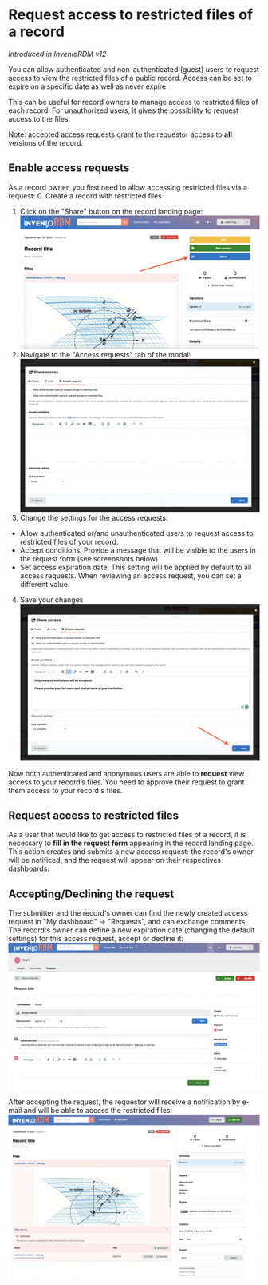 # Request access to restricted files of a record

_Introduced in InvenioRDM v12_

You can allow authenticated and non-authenticated (guest) users to request access to view the restricted files of a public record. Access can be set to expire on a specific date as well as never expire.

This can be useful for record owners to manage access to restricted files of each record. For unauthorized users, it gives the possibility to request access to the files.

Note: accepted access requests grant to the requestor access to **all** versions of the record.

## Enable access requests

As a record owner, you first need to allow accessing restricted files via a request:
0. Create a record with restricted files
1. Click on the "Share" button on the record landing page:
![Share button](./img/access_request_share_button.png)
2. Navigate to the "Access requests" tab of the modal:
![Access requests tab](./img/access_requests_tab.png)
3. Change the settings for the access requests:
*  Allow authenticated or/and unauthenticated users to request access to restricted files of your record.
*  Accept conditions. Provide a message that will be visible to the users in the request form (see screenshots below)
*  Set access expiration date. This setting will be applied by default to all access requests. When reviewing an access request, you can set a different value.
4. Save your changes
![Access requests tab save](./img/access_requests_tab_save.png)

Now both authenticated and anonymous users are able to **request** view access to your record’s files. You need to approve their request to grant them access to your record's files.

## Request access to restricted files

As a user that would like to get access to restricted files of a record, it is necessary to **fill in the request form** appearing in the record landing page. This action creates and submits a new access request: the record's owner will be notificed, and the request will appear on their respectives dashboards.

## Accepting/Declining the request

The submitter and the record's owner can find the newly created access request in "My dashboard" -> "Requests", and can exchange comments. The record's owner can define a new expiration date (changing the default settings) for this access request, accept or decline it:
![Access request request page guest](./img/access_request_request_page_guest.png)

After accepting the request, the requestor will receive a notification by e-mail and will be able to access the restricted files:
![Restricted files open to guest](./img/restricted_files_open_to_guest.png)
